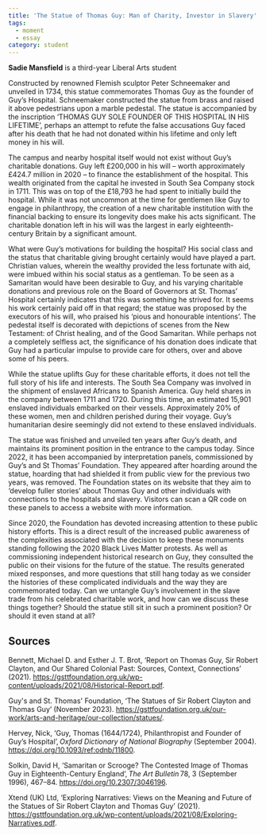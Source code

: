 ```yaml
---
title: 'The Statue of Thomas Guy: Man of Charity, Investor in Slavery'
tags:
  - moment
  - essay
category: student
---
```


**Sadie Mansfield** is a third-year Liberal Arts student

Constructed by renowned Flemish sculptor Peter Schneemaker and unveiled in 1734, this statue commemorates Thomas Guy as the founder of Guy’s Hospital. Schneemaker constructed the statue from brass and raised it above pedestrians upon a marble pedestal. The statue is accompanied by the inscription ‘THOMAS GUY SOLE FOUNDER OF THIS HOSPITAL IN HIS LIFETIME’, perhaps an attempt to refute the false accusations Guy faced after his death that he had not donated within his lifetime and only left money in his will.

The campus and nearby hospital itself would not exist without Guy’s charitable donations. Guy left £200,000 in his will – worth approximately £424.7 million in 2020 – to finance the establishment of the hospital. This wealth originated from the capital he invested in South Sea Company stock in 1711. This was on top of the £18,793 he had spent to initially build the hospital. While it was not uncommon at the time for gentlemen like Guy to engage in philanthropy, the creation of a new charitable institution with the financial backing to ensure its longevity does make his acts significant. The charitable donation left in his will was the largest in early eighteenth-century Britain by a significant amount.

What were Guy’s motivations for building the hospital? His social class and the status that charitable giving brought certainly would have played a part. Christian values, wherein the wealthy provided the less fortunate with aid, were imbued within his social status as a gentleman. To be seen as a Samaritan would have been desirable to Guy, and his varying charitable donations and previous role on the Board of Governors at St. Thomas’ Hospital certainly indicates that this was something he strived for. It seems his work certainly paid off in that regard; the statue was proposed by the executors of his will, who praised his ‘pious and honourable intentions’. The pedestal itself is decorated with depictions of scenes from the New Testament: of Christ healing, and of the Good Samaritan. While perhaps not a completely selfless act, the significance of his donation does indicate that Guy had a particular impulse to provide care for others, over and above some of his peers.

While the statue uplifts Guy for these charitable efforts, it does not tell the full story of his life and interests. The South Sea Company was involved in the shipment of enslaved Africans to Spanish America. Guy held shares in the company between 1711 and 1720. During this time, an estimated 15,901 enslaved individuals embarked on their vessels. Approximately 20% of these women, men and children perished during their voyage. Guy’s humanitarian desire seemingly did not extend to these enslaved individuals.

The statue was finished and unveiled ten years after Guy’s death, and maintains its prominent position in the entrance to the campus today. Since 2022, it has been accompanied by interpretation panels, commissioned by Guy’s and St Thomas’ Foundation. They appeared after hoarding around the statue, hoarding that had shielded it from public view for the previous two years, was removed. The Foundation states on its website that they aim to ‘develop fuller stories’ about Thomas Guy and other individuals with connections to the hospitals and slavery. Visitors can scan a QR code on these panels to access a website with more information.

Since 2020, the Foundation has devoted increasing attention to these public history efforts. This is a direct result of the increased public awareness of the complexities associated with the decision to keep these monuments standing following the 2020 Black Lives Matter protests. As well as commissioning independent historical research on Guy, they consulted the public on their visions for the future of the statue. The results generated mixed responses, and more questions that still hang today as we consider the histories of these complicated individuals and the way they are commemorated today. Can we untangle Guy’s involvement in the slave trade from his celebrated charitable work, and how can we discuss these things together? Should the statue still sit in such a prominent position? Or should it even stand at all?

## Sources

Bennett, Michael D. and Esther J. T. Brot, ‘Report on Thomas Guy, Sir Robert Clayton, and Our Shared Colonial Past: Sources, Context, Connections’ (2021). https://gsttfoundation.org.uk/wp-content/uploads/2021/08/Historical-Report.pdf.

Guy's and St. Thomas' Foundation, ‘The Statues of Sir Robert Clayton and Thomas Guy’ (November 2023). https://gsttfoundation.org.uk/our-work/arts-and-heritage/our-collection/statues/.

Hervey, Nick, ‘Guy, Thomas (1644/1724), Philanthropist and Founder of Guy’s Hospital’, *Oxford Dictionary of National Biography* (September 2004). https://doi.org/10.1093/ref:odnb/11800.

Solkin, David H, ‘Samaritan or Scrooge? The Contested Image of Thomas Guy in Eighteenth-Century England’, *The Art Bulletin* 78, 3 (September 1996), 467–84. https://doi.org/10.2307/3046196.

Xtend (UK) Ltd, ‘Exploring Narratives: Views on the Meaning and Future of the Statues of Sir Robert Clayton and Thomas Guy’ (2021). https://gsttfoundation.org.uk/wp-content/uploads/2021/08/Exploring-Narratives.pdf.
